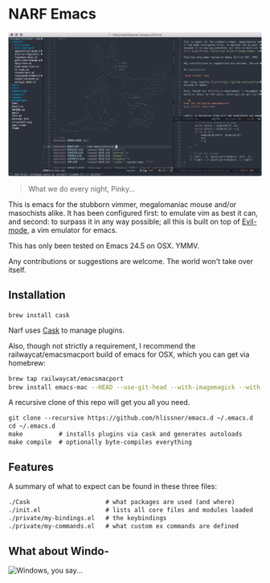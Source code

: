 # NARF Emacs

![Screenshot](screenshots/01.png)

> What we do every night, Pinky...

This is emacs for the stubborn vimmer, megalomaniac mouse and/or masochists
alike. It has been configured first: to emulate vim as best it can, and second:
to surpass it in any way possible; all this is built on top of
[Evil-mode](https://gitorious.org/evil/pages/Home), a vim emulator for emacs.

This has only been tested on Emacs 24.5 on OSX. YMMV.

Any contributions or suggestions are welcome. The world won't take over itself.

## Installation

`brew install cask`

Narf uses [Cask](https://github.com/cask/cask) to manage plugins.

Also, though not strictly a requirement, I recommend the railwaycat/emacsmacport
build of emacs for OSX, which you can get via homebrew:

```sh
brew tap railwaycat/emacsmacport
brew install emacs-mac --HEAD --use-git-head --with-imagemagick --with-modern-icon
```

A recursive clone of this repo will get you all you need.

```
git clone --recursive https://github.com/hlissner/emacs.d ~/.emacs.d
cd ~/.emacs.d
make          # installs plugins via cask and generates autoloads
make compile  # optionally byte-compiles everything
```

## Features

A summary of what to expect can be found in these three files:

```
./Cask                     # what packages are used (and where)
./init.el                  # lists all core files and modules loaded
./private/my-bindings.el   # the keybindings
./private/my-commands.el   # what custom ex commands are defined
```

## What about Windo-
![Windows, you say...](http://i3.kym-cdn.com/photos/images/newsfeed/000/549/293/504.gif)
